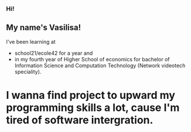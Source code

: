 ### Hi!

## My name's Vasilisa! 
I've been learning at 
* school21/ecole42 for a year and 
* in my fourth year of Higher School of economics for bachelor of Information Science and Computation Technology (Network videotech speciality). 

# I wanna find project to upward my programming skills a lot, cause I'm tired of software intergration.
